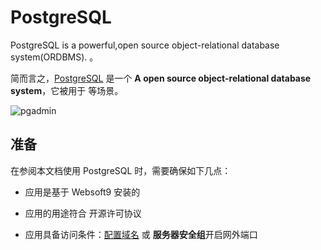 # PostgreSQL

PostgreSQL is a powerful,open source object-relational database system(ORDBMS). 。  

简而言之，[PostgreSQL](https://www.postgresql.org/) 是一个 **A open source object-relational database system**，它被用于  等场景。   


![pgadmin](http://libs.websoft9.com/Websoft9/DocsPicture/zh/postgresql/pgadmin4-websoft9.png)


## 准备

在参阅本文档使用 PostgreSQL 时，需要确保如下几点：

- 应用是基于 Websoft9 安装的

- 应用的用途符合 [](https://some_license_url) 开源许可协议

- 应用具备访问条件：[配置域名](./guide/appsetdomain) 或 **服务器安全组**开启网外端口